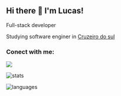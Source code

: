 ## Hi there 👋 I'm Lucas!

Full-stack developer

Studying software enginer in [Cruzeiro do sul](https://www.cruzeirodosul.edu.br/)

### Conect with me:

[<img src="https://img.shields.io/badge/linkedin-%230077B5.svg?&style=for-the-badge&logo=linkedin&logoColor=white" />](https://www.linkedin.com/in/lucas-feitosa-bb39b2119/)

![stats](https://github-readme-stats.vercel.app/api?username=LucasTI79&show_icons=true "Stats github")

![languages](https://github-readme-stats.vercel.app/api/top-langs/?username=LucasTI79&layout=compact "Languages github")

<!--
**LucasTI79/LucasTI79** is a ✨ _special_ ✨ repository because its `README.md` (this file) appears on your GitHub profile.

Here are some ideas to get you started:

- 🔭 I’m currently working on ...
- 🌱 I’m currently learning ...
- 👯 I’m looking to collaborate on ...
- 🤔 I’m looking for help with ...
- 💬 Ask me about ...
- 📫 How to reach me: ...
- 😄 Pronouns: ...
- ⚡ Fun fact: ...
-->
